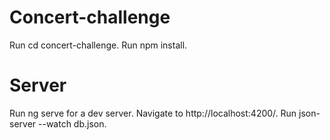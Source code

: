 # Concert-challenge
Run cd concert-challenge.
Run npm install.

# Server
Run ng serve for a dev server. Navigate to http://localhost:4200/. Run json-server --watch db.json.
